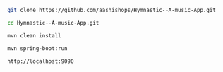 ```bash
git clone https://github.com/aashishops/Hymnastic--A-music-App.git
```
```bash
cd Hymnastic--A-music-App.git
```
```bash
mvn clean install
```
```bash
mvn spring-boot:run
```

```
http://localhost:9090
```
